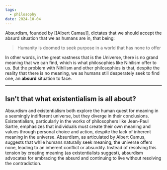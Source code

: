 ```yaml
---
tags:
  - philosophy
date: 2024-10-04
---
```


Absurdism, founded by [[Albert Camau]], dictates that we should accept the absurd situation that we as humans are in, that being:

> Humanity is doomed to seek purpose in a world that has none to offer

In other words, in the great vastness that is the Universe, there is no grand meaning that we can find, which is what philosophies like Nihilism offer to us. But the problem with Nihilism and other philosophies is that, despite the reality that there is no meaning, we as humans still desperately seek to find one, an **absurd** situation to face.

---

## Isn't that what existentialism is all about?

Absurdism and existentialism both explore the human quest for meaning in a seemingly indifferent universe, but they diverge in their conclusions. Existentialism, particularly in the works of philosophers like Jean-Paul Sartre, emphasizes that individuals must create their own meaning and values through personal choice and action, despite the lack of inherent meaning in the universe. Absurdism, as articulated by Albert Camus, suggests that while humans naturally seek meaning, the universe offers none, leading to an inherent conflict or absurdity. Instead of resolving this tension by creating meaning (as existentialists suggest), absurdism advocates for embracing the absurd and continuing to live without resolving the contradiction.